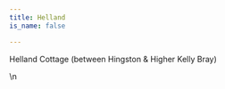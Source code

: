 ```yaml
---
title: Helland
is_name: false

---
```


Helland Cottage (between Hingston & Higher Kelly Bray)


\n
